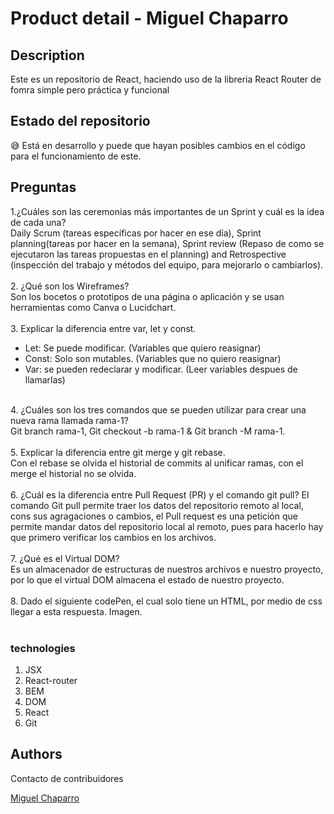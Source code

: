 # Product detail - Miguel Chaparro


## Description

Este es un repositorio de React, haciendo uso de la libreria React Router de fomra simple pero práctica y funcional
## Estado del repositorio

:sweat_smile: Está en desarrollo y puede que hayan posibles cambios en el código para el funcionamiento de este.<br>
 
## Preguntas
1.¿Cuáles son las ceremonias más importantes de un Sprint y cuál es la idea de cada una?<br>
Daily Scrum (tareas específicas por hacer en ese día), Sprint planning(tareas por hacer en la semana), Sprint review (Repaso de como se ejecutaron las tareas propuestas en el planning) and Retrospective (inspección del trabajo y métodos del equipo, para mejorarlo o cambiarlos).<br>
<br>
2. ¿Qué son los Wireframes?<br>
Son los bocetos o prototipos de una página o aplicación y se usan herramientas como Canva o Lucidchart.<br>
<br>
3. Explicar la diferencia entre var, let y const.<br>
- Let: Se puede modificar. (Variables que quiero reasignar)
- Const: Solo son mutables. (Variables que no quiero reasignar)
- Var: se pueden redeclarar y modificar. (Leer variables despues de llamarlas)
<br>
4. ¿Cuáles son los tres comandos que se pueden utilizar para crear una nueva rama llamada rama-1?<br>
Git branch rama-1, Git checkout -b rama-1 & Git branch -M rama-1.<br>
<br>
5. Explicar la diferencia entre git merge y git rebase.<br>
Con el rebase se olvida el historial de commits al unificar ramas, con el merge el historial no se olvida.<br>
<br>
6. ¿Cuál es la diferencia entre Pull Request (PR) y el comando git pull?
El comando Git pull permite traer los datos del repositorio remoto al local, cons sus agragaciones o cambios, el Pull request es una petición que permite mandar datos del repositorio local al remoto, pues para hacerlo hay que primero verificar los cambios en los archivos.<br>
<br>
7. ¿Qué es el Virtual DOM?<br>
Es un almacenador de estructuras de nuestros archivos e nuestro proyecto, por lo que el virtual DOM almacena el estado de nuestro proyecto. <br>
<br>
8. Dado el siguiente codePen, el cual solo tiene un HTML, por medio de css llegar a esta respuesta. Imagen.<br>
<br>

### technologies


1. JSX
2. React-router
3. BEM
4. DOM
5. React
6. Git

## Authors

Contacto de contribuidores

[Miguel Chaparro](https://github.com/miguelchaparrocolo)<br>

